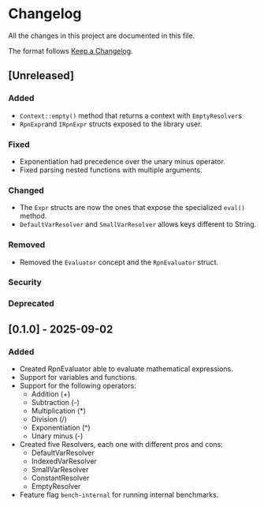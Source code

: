 # Changelog

All the changes in this project are documented in this file.

The format follows [Keep a Changelog](https://keepachangelog.com/en/1.0.0/).

## [Unreleased]

### Added
- `Context::empty()` method that returns a context with `EmptyResolver`s
- `RpnExpr`and `IRpnExpr` structs exposed to the library user.
### Fixed
- Exponentiation had precedence over the unary minus operator.
- Fixed parsing nested functions with multiple arguments.
### Changed
- The `Expr` structs are now the ones that expose the specialized `eval()` method.
- `DefaultVarResolver` and `SmallVarResolver` allows keys different to String.
### Removed
- Removed the `Evaluator` concept and the `RpnEvaluator` struct.
### Security
### Deprecated

## [0.1.0] - 2025-09-02

### Added
- Created RpnEvaluator able to evaluate mathematical expressions.
- Support for variables and functions.
- Support for the following operators:
    - Addition (+)
    - Subtraction (-)
    - Multiplication (\*)
    - Division (/)
    - Exponentiation (^)
    - Unary minus (-)
- Created five Resolvers, each one with different pros and cons:
    - DefaultVarResolver
    - IndexedVarResolver
    - SmallVarResolver
    - ConstantResolver
    - EmptyResolver
- Feature flag `bench-internal` for running internal benchmarks.
